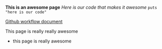 **This is an awesome page**
*Here is our code that makes it awesome*
`puts "here is our code"`

[Github workflow document](https://devbootcamp.instructure.com/courses/79/pages/github-workflow)


This page is really really awesome

* this page is really awesome 

